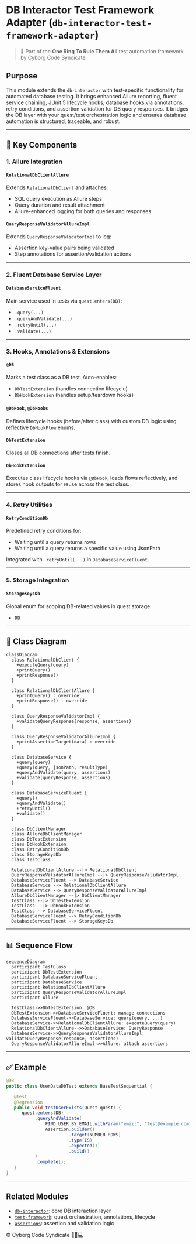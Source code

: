 
# DB Interactor Test Framework Adapter (`db-interactor-test-framework-adapter`)

> 💍 Part of the **One Ring To Rule Them All** test automation framework by Cyborg Code Syndicate

## Purpose

This module extends the `db-interactor` with test-specific functionality for automated database testing. It brings enhanced Allure reporting, fluent service chaining, JUnit 5 lifecycle hooks, database hooks via annotations, retry conditions, and assertion validation for DB query responses. It bridges the DB layer with your quest/test orchestration logic and ensures database automation is structured, traceable, and robust.

---

## 🧩 Key Components

### 1. Allure Integration

#### `RelationalDbClientAllure`
Extends `RelationalDbClient` and attaches:
- SQL query execution as Allure steps
- Query duration and result attachment
- Allure-enhanced logging for both queries and responses

#### `QueryResponseValidatorAllureImpl`
Extends `QueryResponseValidatorImpl` to log:
- Assertion key-value pairs being validated
- Step annotations for assertion/validation actions

---

### 2. Fluent Database Service Layer

#### `DatabaseServiceFluent`
Main service used in tests via `quest.enters(DB)`:
- `.query(...)`
- `.queryAndValidate(...)`
- `.retryUntil(...)`
- `.validate(...)`

---

### 3. Hooks, Annotations & Extensions

#### `@DB`
Marks a test class as a DB test. Auto-enables:
- `DbTestExtension` (handles connection lifecycle)
- `DbHookExtension` (handles setup/teardown hooks)

#### `@DbHook`, `@DbHooks`
Defines lifecycle hooks (before/after class) with custom DB logic using reflective `DbHookFlow` enums.

#### `DbTestExtension`
Closes all DB connections after tests finish.

#### `DbHookExtension`
Executes class lifecycle hooks via `@DbHook`, loads flows reflectively, and stores hook outputs for reuse across the test class.

---

### 4. Retry Utilities

#### `RetryConditionDb`
Predefined retry conditions for:
- Waiting until a query returns rows
- Waiting until a query returns a specific value using JsonPath

Integrated with `.retryUntil(...)` in `DatabaseServiceFluent`.

---

### 5. Storage Integration

#### `StorageKeysDb`
Global enum for scoping DB-related values in quest storage:
- `DB`

---

## 📐 Class Diagram

```mermaid
classDiagram
  class RelationalDbClient {
    +executeQuery(query)
    +printQuery()
    +printResponse()
  }

  class RelationalDbClientAllure {
    +printQuery() : override
    +printResponse() : override
  }

  class QueryResponseValidatorImpl {
    +validateQueryResponse(response, assertions)
  }

  class QueryResponseValidatorAllureImpl {
    +printAssertionTarget(data) : override
  }

  class DatabaseService {
    +query(query)
    +query(query, jsonPath, resultType)
    +queryAndValidate(query, assertions)
    +validate(queryResponse, assertions)
  }

  class DatabaseServiceFluent {
    +query()
    +queryAndValidate()
    +retryUntil()
    +validate()
  }

  class DbClientManager
  class AllureDbClientManager
  class DbTestExtension
  class DbHookExtension
  class RetryConditionDb
  class StorageKeysDb
  class TestClass

  RelationalDbClientAllure --|> RelationalDbClient
  QueryResponseValidatorAllureImpl --|> QueryResponseValidatorImpl
  DatabaseServiceFluent --> DatabaseService
  DatabaseService --> RelationalDbClientAllure
  DatabaseService --> QueryResponseValidatorAllureImpl
  AllureDbClientManager --|> DbClientManager
  TestClass --|> DbTestExtension
  TestClass --|> DbHookExtension
  TestClass --> DatabaseServiceFluent
  DatabaseServiceFluent --> RetryConditionDb
  DatabaseServiceFluent --> StorageKeysDb
```

---

## 📊 Sequence Flow

```mermaid
sequenceDiagram
  participant TestClass
  participant DbTestExtension
  participant DatabaseServiceFluent
  participant DatabaseService
  participant RelationalDbClientAllure
  participant QueryResponseValidatorAllureImpl
  participant Allure

  TestClass->>DbTestExtension: @DB
  DbTestExtension->>DatabaseServiceFluent: manage connections
  DatabaseServiceFluent->>DatabaseService: query(query, ...)
  DatabaseService->>RelationalDbClientAllure: executeQuery(query)
  RelationalDbClientAllure-->>DatabaseService: QueryResponse
  DatabaseService->>QueryResponseValidatorAllureImpl: validateQueryResponse(response, assertions)
  QueryResponseValidatorAllureImpl->>Allure: attach assertions
```

---

## ✅ Example

```java
@DB
public class UserDataDbTest extends BaseTestSequential {

   @Test
   @Regression
   public void testUserExists(Quest quest) {
      quest.enters(DB)
           .queryAndValidate(
               FIND_USER_BY_EMAIL.withParam("email", "test@example.com"),
               Assertion.builder()
                        .target(NUMBER_ROWS)
                        .type(IS)
                        .expected(1)
                        .build()
           )
           .complete();
   }
}
```

---

## Related Modules

- [`db-interactor`](../db-interactor/README.md): core DB interaction layer
- [`test-framework`](../test-framework/README.md): quest orchestration, annotations, lifecycle
- [`assertions`](../assertions/README.md): assertion and validation logic


© Cyborg Code Syndicate 💍👨💻